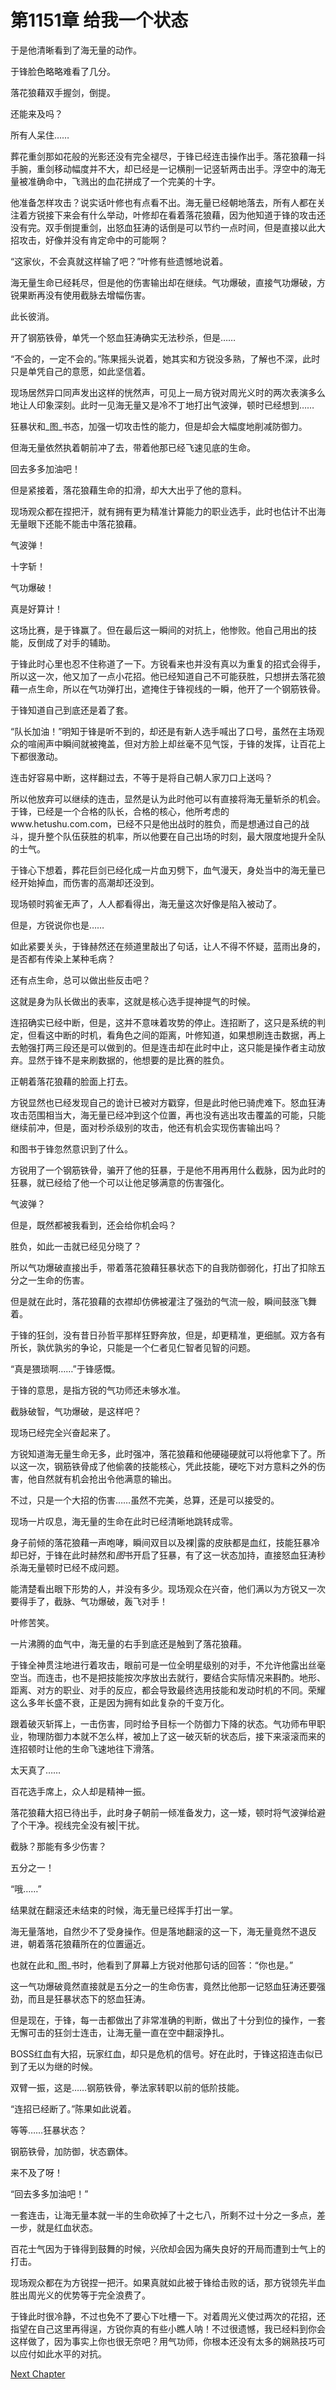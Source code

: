 # 第1151章 给我一个状态

于是他清晰看到了海无量的动作。

于锋脸色略略难看了几分。

落花狼藉双手握剑，倒提。

还能来及吗？

所有人呆住……

葬花重剑那如花般的光影还没有完全褪尽，于锋已经连击操作出手。落花狼藉一抖手腕，重剑移动幅度并不大，却已经是一记横削一记竖斩两击出手。浮空中的海无量被准确命中，飞溅出的血花拼成了一个完美的十字。

他准备怎样攻击？说实话叶修也有点看不出。海无量已经朝地落去，所有人都在关注着方锐接下来会有什么举动，叶修却在看着落花狼藉，因为他知道于锋的攻击还没有完。双手倒提重剑，出怒血狂涛的话倒是可以节约一点时间，但是直接以此大招攻击，好像并没有肯定命中的可能啊？

“这家伙，不会真就这样输了吧？”叶修有些遗憾地说着。

海无量生命已经耗尽，但是他的伤害输出却在继续。气功爆破，直接气功爆破，方锐果断再没有使用截脉去增幅伤害。

此长彼消。

开了钢筋铁骨，单凭一个怒血狂涛确实无法秒杀，但是……

“不会的，一定不会的。”陈果摇头说着，她其实和方锐没多熟，了解也不深，此时只是单凭自己的意愿，如此坚信着。

现场居然异口同声发出这样的恍然声，可见上一局方锐对周光义时的两次表演多么地让人印象深刻。此时一见海无量又是冷不丁地打出气波弹，顿时已经想到……

狂暴状和_图_书态，加强一切攻击性的能力，但是却会大幅度地削减防御力。

但海无量依然执着朝前冲了去，带着他那已经飞速见底的生命。

回去多多加油吧！

但是紧接着，落花狼藉生命的扣滑，却大大出乎了他的意料。

现场观众都在捏把汗，就有拥有更为精准计算能力的职业选手，此时也估计不出海无量眼下还能不能击中落花狼藉。

气波弹！

十字斩！

气功爆破！

真是好算计！

这场比赛，是于锋赢了。但在最后这一瞬间的对抗上，他惨败。他自己用出的技能，反倒成了对手的辅助。

于锋此时心里也忍不住称道了一下。方锐看来也并没有真以为重复的招式会得手，所以这一次，他又加了一点小花招。他已经知道自己不可能获胜，只想拼去落花狼藉一点生命，所以在气功弹打出，遮掩住于锋视线的一瞬，他开了一个钢筋铁骨。

于锋知道自己到底还是着了套。

“队长加油！”明知于锋是听不到的，却还是有新人选手喊出了口号，虽然在主场观众的喧闹声中瞬间就被掩盖，但对方脸上却丝毫不见气馁，于锋的发挥，让百花上下都很激动。

连击好容易中断，这样翻过去，不等于是将自己朝人家刀口上送吗？

所以他放弃可以继续的连击，显然是认为此时他可以有直接将海无量斩杀的机会。于锋，已经是一个合格的队长，合格的核心，他所考虑的www.hetushu.com.com，已经不只是他出战时的胜负，而是想通过自己的战斗，提升整个队伍获胜的机率，所以他要在自己出场的时刻，最大限度地提升全队的士气。

于锋心下想着，葬花巨剑已经化成一片血刃劈下，血气漫天，身处当中的海无量已经开始掉血，而伤害的高潮却还没到。

现场顿时鸦雀无声了，人人都看得出，海无量这次好像是陷入被动了。

但是，方锐说你也是……

如此紧要关头，于锋赫然还在频道里敲出了句话，让人不得不怀疑，蓝雨出身的，是否都有传染上某种毛病？

还有点生命，总可以做出些反击吧？

这就是身为队长做出的表率，这就是核心选手提神提气的时候。

连招确实已经中断，但是，这并不意味着攻势的停止。连招断了，这只是系统的判定，但看这中断的时机，看角色之间的距离，叶修知道，如果想刷连击数据，再上去勉强打两三段还是可以做到的。但是连击却在此时中止，这只能是操作者主动放弃。显然于锋不是来刷数据的，他想要的是比赛的胜负。

正朝着落花狼藉的脸面上打去。

方锐显然也已经发现自己的诡计已被对方戳穿，但是此时他已骑虎难下。怒血狂涛攻击范围相当大，海无量已经冲到这个位置，再也没有逃出攻击覆盖的可能，只能继续前冲，但是，面对秒杀级别的攻击，他还有机会实现伤害输出吗？

和图书于锋忽然意识到了什么。

方锐用了一个钢筋铁骨，骗开了他的狂暴，于是他不用再用什么截脉，因为此时的狂暴，就已经给了他一个可以让他足够满意的伤害强化。

气波弹？

但是，既然都被我看到，还会给你机会吗？

胜负，如此一击就已经见分晓了？

所以气功爆破直接出手，带着落花狼藉狂暴状态下的自我防御弱化，打出了扣除五分之一生命的伤害。

但是就在此时，落花狼藉的衣襟却仿佛被灌注了强劲的气流一般，瞬间鼓涨飞舞着。

于锋的狂剑，没有昔日孙哲平那样狂野奔放，但是，却更精准，更细腻。双方各有所长，孰优孰劣的争论，只能是一个仁者见仁智者见智的问题。

“真是猥琐啊……”于锋感慨。

于锋的意思，是指方锐的气功师还未够水准。

截脉破智，气功爆破，是这样吧？

现场已经完全兴奋起来了。

方锐知道海无量生命无多，此时强冲，落花狼藉和他硬碰硬就可以将他拿下了。所以这一次，钢筋铁骨成了他偷袭的技能核心，凭此技能，硬吃下对方意料之外的伤害，他自然就有机会抢出令他满意的输出。

不过，只是一个大招的伤害……虽然不完美，总算，还是可以接受的。

现场一片叹息，海无量的生命在此时已经清晰地跳转成零。

身子前倾的落花狼藉一声咆哮，瞬间双目以及裸|露的皮肤都是血红，技能狂暴冷却已好，于锋在此时赫然和*图*书开启了狂暴，有了这一状态加持，直接怒血狂涛秒杀海无量顿时已经不成问题。

能清楚看出眼下形势的人，并没有多少。现场观众在兴奋，他们满以为方锐又一次要得手了，截脉、气功爆破，轰飞对手！

叶修苦笑。

一片沸腾的血气中，海无量的右手到底还是触到了落花狼藉。

于锋全神贯注地进行着攻击，眼前可是一位全明星级别的对手，不允许他露出丝毫空当。而连击，也不是把技能按次序放出去就行，要结合实际情况来斟酌。地形、距离、对方的职业、对手的反应，都会导致最终选用技能和发动时机的不同。荣耀这么多年长盛不衰，正是因为拥有如此复杂的千变万化。

跟着破灭斩挥上，一击伤害，同时给予目标一个防御力下降的状态。气功师布甲职业，物理防御力本就不怎么样，被加上了这一破灭斩的状态后，接下来滚滚而来的连招顿时让他的生命飞速地往下滑落。

太天真了……

百花选手席上，众人却是精神一振。

落花狼藉大招已待出手，此时身子朝前一倾准备发力，这一矮，顿时将气波弹给避了个干净。视线完全没有被|干扰。

截脉？那能有多少伤害？

五分之一！

“哦……”

结果就在翻滚还未结束的时候，海无量已经挥手打出一掌。

海无量落地，自然少不了受身操作。但是落地翻滚的这一下，海无量竟然不退反进，朝着落花狼藉所在的位置逼近。

也就在此和_图_书时，他看到了屏幕上方锐对他那句话的回答：“你也是。”

这一气功爆破竟然直接就是五分之一的生命伤害，竟然比他那一记怒血狂涛还要强劲，而且是狂暴状态下的怒血狂涛。

但是现在，于锋，每一击都做出了非常准确的判断，做出了十分到位的操作，一套无懈可击的狂剑士连击，让海无量一直在空中翻滚挣扎。

BOSS红血有大招，玩家红血，却只是危机的信号。好在此时，于锋这招连击似已到了无以为继的时候。

双臂一振，这是……钢筋铁骨，拳法家转职以前的低阶技能。

“连招已经断了。”陈果如此说着。

等等……狂暴状态？

钢筋铁骨，加防御，状态霸体。

来不及了呀！

“回去多多加油吧！”

一套连击，让海无量本就一半的生命砍掉了十之七八，所剩不过十分之一多点，差一步，就是红血状态。

百花士气因为于锋得到鼓舞的时候，兴欣却会因为痛失良好的开局而遭到士气上的打击。

现场观众都在为方锐捏一把汗。如果真就如此被于锋给击败的话，那方锐领先半血胜出周光义的优势等于完全浪费了。

于锋此时很冷静，不过也免不了要心下吐槽一下。对着周光义使过两次的花招，还指望在自己这里再得逞，方锐你真的有些小瞧人呐！不过很遗憾，我已经料到你会这样做了，因为事实上你也很无奈吧？用气功师，你根本还没有太多的娴熟技巧可以应付如此水平的对抗。



[Next Chapter](%E7%AC%AC1152%E7%AB%A0%20%E8%A7%84%E5%88%99.md)
